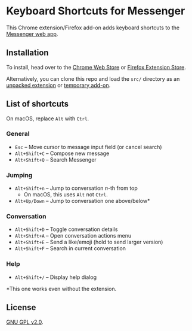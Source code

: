 # Keyboard Shortcuts for Messenger

This Chrome extension/Firefox add-on adds keyboard shortcuts to the [Messenger web app](http://messenger.com).

## Installation
To install, head over to the [Chrome Web Store](https://chrome.google.com/webstore/detail/keyboard-shortcuts-for-me/elgfaolomlhhmppjdicpgpmglkllebfb?hl=en-US&gl=US) or [Firefox Extension Store](https://addons.mozilla.org/en-US/firefox/addon/keyboardshortcutsformessenger/).

Alternatively, you can clone this repo and load the `src/` directory as an [unpacked extension](https://developer.chrome.com/extensions/getstarted#unpacked) or [temporary add-on](https://developer.mozilla.org/en-US/docs/Tools/about%3Adebugging#Enabling_add-on_debugging).

## List of shortcuts

On macOS, replace `Alt` with `Ctrl`.

### General
* `Esc` &ndash; Move cursor to message input field (or cancel search)
* `Alt+Shift+C` &ndash; Compose new message
* `Alt+Shift+Q` &ndash; Search Messenger

### Jumping
* `Alt+Shift+n` &ndash; Jump to conversation <i>n</i>-th from top
  * On macOS, this uses `Alt` not `Ctrl`.
* `Alt+Up/Down` &ndash; Jump to conversation one above/below*

### Conversation
* `Alt+Shift+D` &ndash; Toggle conversation details
* `Alt+Shift+A` &ndash; Open conversation actions menu
* `Alt+Shift+E` &ndash; Send a like/emoji (hold to send larger version)
* `Alt+Shift+F` &ndash; Search in current conversation

### Help
* `Alt+Shift+/` &ndash; Display help dialog

*This one works even without the extension.

## License

[GNU GPL v2.0](https://www.gnu.org/licenses/gpl-2.0.txt).

